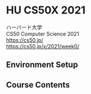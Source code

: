 # HU CS50X 2021

ハーバード大学  
CS50 Computer Science 2021  
https://cs50.jp/  
https://cs50.jp/x/2021/week0/  


## Environment Setup


## Course Contents


